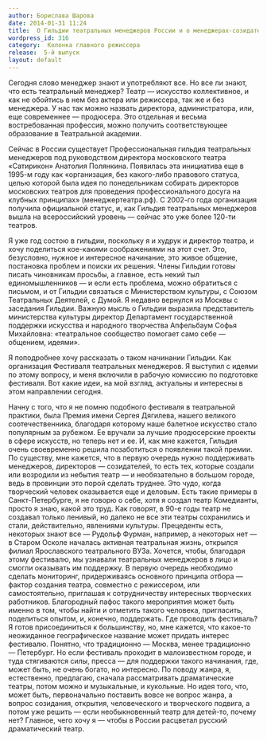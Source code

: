 ```yaml
---
author: Борислава Шарова
date: 2014-01-31 11:24
title:  О Гильдии театральных менеджеров России и о менеджерах-созидателях
wordpress_id: 316
category:  Колонка главного режиссера
release:  5-й выпуск
layout: default
---
```


Сегодня слово менеджер знают и употребляют все. Но все ли знают, что есть театральный менеджер? Театр — искусство коллективное, и как не обойтись в нем без актера или режиссера, так же и без менеджера. У нас так можно назвать директора, администратора, или, еще современнее — продюсера. Это отдельная и весьма востребованная профессия, можно получить соответствующее образование в Театральной академии.

Сейчас в России существует Профессиональная гильдия театральных менеджеров под руководством директора московского театра «Сатирикон» Анатолия Полянкина. Появилась эта инициатива еще в 1995-м году как «организация, без какого-либо правового статуса, целью которой была идея по понедельникам собирать директоров московских театров для проведения профессионального досуга на клубных принципах» (менеджертеатра.рф). С 2002-го года организация получила официальной статус, и, как Гильдия театральных менеджеров вышла на всероссийский уровень — сейчас это уже более 120-ти театров.

Я уже год состою в гильдии, поскольку я и худрук и директор театра, и хочу поделиться кое-какими соображениями на этот счет. Это, безусловно, нужное и интересное начинание, это живое общение, постановка проблем и поиски их решения. Члены Гильдии готовы писать чиновникам просьбы, а главное, есть некий тыл единомышленников — и если есть проблема, можно обратиться с письмом, и от Гильдии связаться с Министерством культуры, с Союзом Театральных Деятелей, с Думой. Я недавно вернулся из Москвы с заседания Гильдии. Важную мысль о Гильдии выразила представитель министерства культуры директор Департамент государственной поддержки искусства и народного творчества Апфельбаум Софья Михайловна: «театральное сообщество помогает само себе — общением, идеями».

Я поподробнее хочу рассказать о таком начинании Гильдии. Как организация Фестиваля театральных менеджеров. Я выступил с идеями по этому вопросу, и меня включили в рабочую комиссию по подготовке фестиваля. Вот какие идеи, на мой взгляд, актуальны и интересны в этом направлении сегодня.

Начну с того, что я не помню подобного фестиваля в театральной практики, была Премия имени Сергея Дягилева, нашего великого соотечественника, благодаря которому наше балетное искусство стало популярным за рубежом. Ее вручали за лучшие продюсерские проекты в сфере искусств, но теперь нет и ее. И, как мне кажется, Гильдия очень своевременно решила позаботиться о появлении такой премии. По существу, мне кажется, что в первую очередь нужно поддерживать менеджеров, директоров — созидателей, то есть тех, которые создали или возродили из небытия театр — и необязательно в большом городе, ведь в провинции это порой сделать труднее. Это чудо, когда творческий человек оказывается еще и деловым. Есть такие примеры в Санкт-Петербурге, я не говорю о себе, хотя я создал театр Комедианты, просто я знаю, какой это труд. Как говорят, в 90-е годы театр не создавал только ленивый, но далеко не все эти театры сохранились и стали, действительно, явлениями культуры. Прецеденты есть, некоторых знают все — Рудольф Фурман, например, а некоторых нет — в Старом Осколе началась активная театральная жизнь, открылся филиал Ярославского театрального ВУЗа. Хочется, чтобы, благодаря этому фестивалю, мы узнавали театральных менеджеров в лицо и смогли оказывать им поддержку. В первую очередь необходимо сделать мониторинг, придерживаясь основного принципа отбора — фактор создания театра, совместно с режиссером, или самостоятельно, приглашая к сотрудничеству интересных творческих работников. Благородный пафос такого мероприятия может быть именно в том, чтобы найти и отметить такого человека, пригласить, поделиться опытом, и, конечно, поддержать. Где проводить фестиваль? Я готов присоединиться к большинству, но, мне кажется, что какое-то неожиданное географическое название может придать интерес фестивалю. Понятно, что традиционно — Москва, менее традиционно — Петербург. Но если фестиваль проходит в малоизвестном городе, и туда стягиваются силы, пресса — для поддержки такого начинания, где, может быть, не очень богато, но интересно. По поводу жанра, я, естественно, предлагаю, сначала рассматривать драматические театры, потом можно и музыкальные, и кукольные. Но идея того, что, может быть, первоначально поставить вовсе не вопрос жанра, а вопрос созидания, открытия, человеческого и творческого подвига, а потом уже решить — если необыкновенный театр для детей-то, почему нет? Главное, чего хочу я — чтобы в России расцветал русский драматический театр.